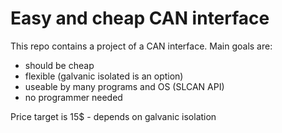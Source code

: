 Easy and cheap CAN interface
============================

This repo contains a project of a CAN interface. Main goals are:
- should be cheap
- flexible (galvanic isolated is an option)
- useable by many programs and OS (SLCAN API)
- no programmer needed

Price target is 15$ - depends on galvanic isolation 
